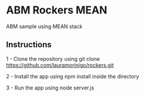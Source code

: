 # ABM Rockers MEAN

ABM sample using MEAN stack

## Instructions

1 - Clone the repository using git clone https://github.com/lauramorinigo/rockers.git

2 - Install the app using npm install inside the directory

3 - Run the app using node server.js
